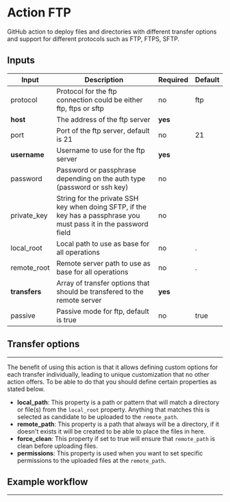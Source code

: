 # Action FTP

GitHub action to deploy files and directories with different transfer options and support for different protocols such as FTP, FTPS, SFTP.

## Inputs

| Input         	| Description                                                                                                        	| Required 	| Default 	|
|---------------	|--------------------------------------------------------------------------------------------------------------------	|----------	|---------	|
| protocol      	| Protocol for the ftp connection could be either ftp, ftps or sftp                                                  	| no       	| ftp     	|
| **host**      	| The address of the ftp server                                                                                      	| **yes**  	|         	|
| port          	| Port of the ftp server, default is 21                                                                              	| no       	| 21      	|
| **username**  	| Username to use for the ftp server                                                                                 	| **yes**  	|         	|
| password      	| Password or passphrase depending on the auth type (password or ssh key)                                            	| no       	|         	|
| private_key   	| String for the private SSH key when doing SFTP, if the key has a passphrase you must pass it in the password field 	| no       	|         	|
| local_root    	| Local path to use as base for all operations                                                                       	| no       	| .       	|
| remote_root   	| Remote server path to use as base for all operations                                                               	| no       	| .       	|
| **transfers** 	| Array of transfer options that should be transfered to the remote server                                           	| **yes**  	|         	|
| passive       	| Passive mode for ftp, default is true                                                                              	| no       	| true    	|

## Transfer options
----

The benefit of using this action is that it allows defining custom options for each transfer individually, leading to unique customization that no other action offers. To be able to do that you should define certain properties as stated below.

- **local_path**: This property is a path or pattern that will match a directory or file(s) from the `local_root` property. Anything that matches this is selected as candidate to be uploaded to the `remote_path`.
- **remote_path**: This property is a path that always will be a directory, if it doesn't exists it will be created to be able to place the files in here.
- **force_clean**: This property if set to true will ensure that `remote_path` is clean before uploading files.
- **permissions**: This property is used when you want to set specific permissions to the uploaded files at the `remote_path`.

## Example workflow
-----